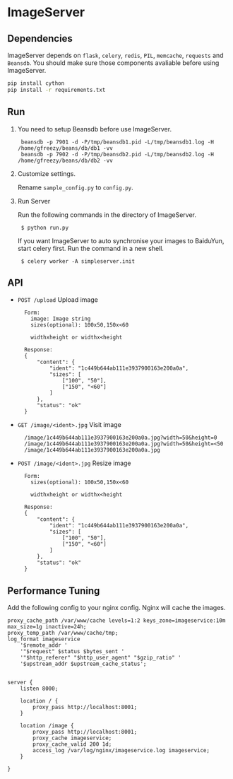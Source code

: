 ImageServer
===========
Dependencies
-----------
ImageServer depends on `flask`, `celery`, `redis`, `PIL`, `memcache`, `requests` and `Beansdb`. You should make sure those components avaliable before using ImageServer.

```bash
pip install cython
pip install -r requirements.txt
```

Run
-------
1. You need to setup Beansdb before use ImageServer.

        beansdb -p 7901 -d -P/tmp/beansdb1.pid -L/tmp/beansdb1.log -H /home/gfreezy/beans/db/db1 -vv
        beansdb -p 7902 -d -P/tmp/beansdb2.pid -L/tmp/beansdb2.log -H /home/gfreezy/beans/db/db2 -vv

2. Customize settings.

    Rename `sample_config.py` to `config.py`.

2. Run Server

    Run the following commands in the directory of ImageServer.

        $ python run.py

    If you want ImageServer to auto synchronise your images to BaiduYun, start celery first. Run the command in a new shell.

        $ celery worker -A simpleserver.init


API
--------
* `POST /upload` Upload image

        Form:
          image: Image string
          sizes(optional): 100x50,150x<60

          widthxheight or widthx<height

        Response:
        {
            "content": {
                "ident": "1c449b644ab111e3937900163e200a0a",
                "sizes": [
                    ["100", "50"],
                    ["150", "<60"]
                ]
            },
            "status": "ok"
        }

* `GET /image/<ident>.jpg` Visit image

        /image/1c449b644ab111e3937900163e200a0a.jpg?width=50&height=0
        /image/1c449b644ab111e3937900163e200a0a.jpg?width=50&height=<50
        /image/1c449b644ab111e3937900163e200a0a.jpg

* `POST /image/<ident>.jpg` Resize image

        Form:
          sizes(optional): 100x50,150x<60

          widthxheight or widthx<height

        Response:
        {
            "content": {
                "ident": "1c449b644ab111e3937900163e200a0a",
                "sizes": [
                    ["100", "50"],
                    ["150", "<60"]
                ]
            },
            "status": "ok"
        }


Performance Tuning
-------------------
Add the following config to your nginx config. Nginx will cache the images.

```nginx
proxy_cache_path /var/www/cache levels=1:2 keys_zone=imageservice:10m max_size=1g inactive=24h;
proxy_temp_path /var/www/cache/tmp;
log_format imageservice
    '$remote_addr '
    '"$request" $status $bytes_sent '
    '"$http_referer" "$http_user_agent" "$gzip_ratio" '
    '$upstream_addr $upstream_cache_status';


server {
    listen 8000;

    location / {
        proxy_pass http://localhost:8001;
    }

    location /image {
        proxy_pass http://localhost:8001;
        proxy_cache imageservice;
        proxy_cache_valid 200 1d;
        access_log /var/log/nginx/imageservice.log imageservice;
    }

}
```
